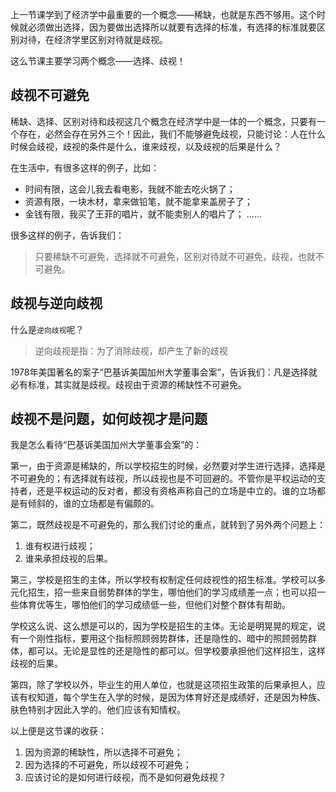 上一节课学到了经济学中最重要的一个概念——稀缺，也就是东西不够用。这个时候就必须做出选择，因为要做出选择所以就要有选择的标准，有选择的标准就要区别对待，在经济学里区别对待就是歧视。

这么节课主要学习两个概念——选择、歧视！


## 歧视不可避免

稀缺、选择、区别对待和歧视这几个概念在经济学中是一体的一个概念，只要有一个存在，必然会存在另外三个！因此，我们不能够避免歧视，只能讨论：人在什么时候会歧视，歧视的条件是什么，谁来歧视，以及歧视的后果是什么？

在生活中，有很多这样的例子，比如：

* 时间有限，这会儿我去看电影，我就不能去吃火锅了；
* 资源有限，一块木材，拿来做铅笔，就不能拿来盖房子了；
* 金钱有限，我买了王菲的唱片，就不能卖别人的唱片了；
......

很多这样的例子，告诉我们：
> 只要稀缺不可避免，选择就不可避免，区别对待就不可避免，歧视，也就不可避免。

## 歧视与逆向歧视

什么是`逆向歧视`呢？
> 逆向歧视是指：为了消除歧视，却产生了新的歧视

1978年美国著名的案子“巴基诉美国加州大学董事会案”，告诉我们：凡是选择就必有标准，其实就是歧视。歧视由于资源的稀缺性不可避免。


## 歧视不是问题，如何歧视才是问题

我是怎么看待“巴基诉美国加州大学董事会案”的：

第一，由于资源是稀缺的，所以学校招生的时候，必然要对学生进行选择，选择是不可避免的；有选择就有歧视，所以歧视也是不可回避的。不管你是平权运动的支持者，还是平权运动的反对者，都没有资格声称自己的立场是中立的。谁的立场都是有倾斜的，谁的立场都是有偏颇的。

第二，既然歧视是不可避免的，那么我们讨论的重点，就转到了另外两个问题上：

1. 谁有权进行歧视；
2. 谁来承担歧视的后果。

第三，学校是招生的主体，所以学校有权制定任何歧视性的招生标准。学校可以多元化招生，招一些来自弱势群体的学生，哪怕他们的学习成绩差一点；也可以招一些体育优等生，哪怕他们的学习成绩低一些，但他们对整个群体有帮助。

学校这么说、这么想是可以的，因为学校是招生的主体。无论是明晃晃的规定，说有一个刚性指标，要用这个指标照顾弱势群体，还是隐性的、暗中的照顾弱势群体，都可以。无论是显性的还是隐性的都可以。但学校要承担他们这样招生，这样歧视的后果。

第四，除了学校以外，毕业生的用人单位，也就是这项招生政策的后果承担人，应该有权知道，每个学生在入学的时候，是因为体育好还是成绩好，还是因为种族、肤色特别才因此入学的。他们应该有知情权。

以上便是这节课的收获：

1. 因为资源的稀缺性，所以选择不可避免；
2. 因为选择的不可避免，所以歧视不可避免；
3. 应该讨论的是如何进行歧视，而不是如何避免歧视？




